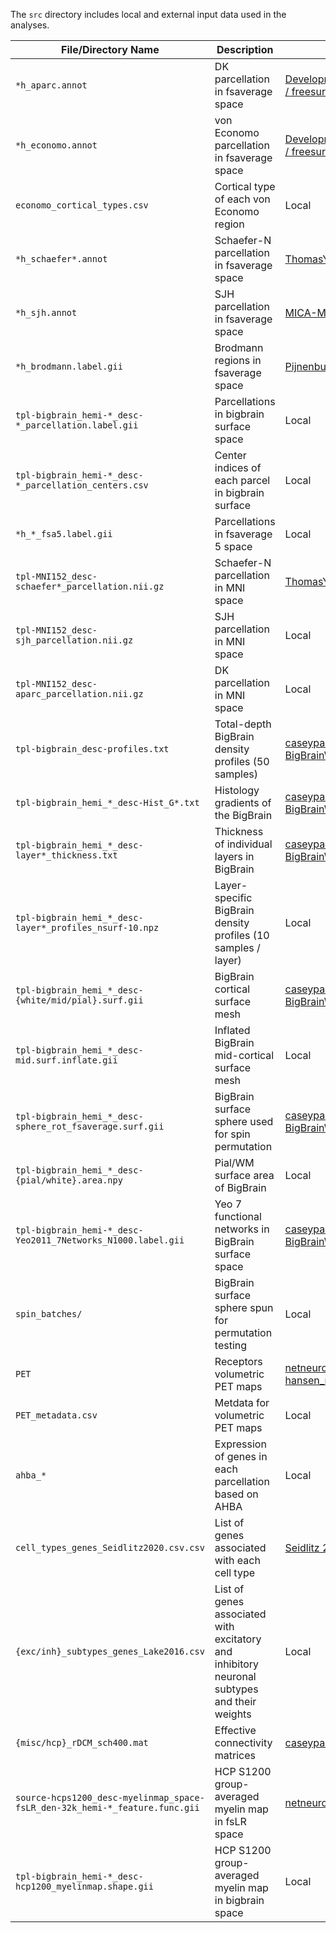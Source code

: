 The `src` directory includes local and external input data used in the analyses.

|File/Directory Name|Description|Source|Comments|
|---|---|---|---|
|`*h_aparc.annot`|DK parcellation in fsaverage space|[DevelopmentalImagingMCRI / freesurfer_statsurf_display](https://github.com/DevelopmentalImagingMCRI/freesurfer_statsurf_display/tree/master/fsaverage_fs6/label)| |
|`*h_economo.annot`|von Economo parcellation in fsaverage space|[DevelopmentalImagingMCRI / freesurfer_statsurf_display](https://github.com/DevelopmentalImagingMCRI/freesurfer_statsurf_display/tree/master/fsaverage_fs6/label)| |
|`economo_cortical_types.csv`|Cortical type of each von Economo region|Local|Created manually based on [García-Cabezas 2020](https://doi.org/10.3389/fnana.2020.576015) (Tables 4-7). Labels correspond to `*h_economo.annot`|
|`*h_schaefer*.annot`|Schaefer-N parcellation in fsaverage space|[ThomasYeoLab / CBIG](https://github.com/ThomasYeoLab/CBIG/tree/master/stable_projects/brain_parcellation/Schaefer2018_LocalGlobal/Parcellations/FreeSurfer5.3/fsaverage/label)|Originally named `*h.Schaefer2018_*Parcels_7Networks_order.annot`|
|`*h_sjh.annot`|SJH parcellation in fsaverage space|[MICA-MNI / micaopen](https://github.com/MICA-MNI/micaopen/tree/master/MPC/maps)| |
|`*h_brodmann.label.gii`|Brodmann regions in fsaverage space|[Pijnenburg 2021](https://www.sciencedirect.com/science/article/pii/S1053811921005504#sec0031)|Supplementary zip file|
|`tpl-bigbrain_hemi-*_desc-*_parcellation.label.gii`|Parcellations in bigbrain surface space|Local|Created using `code/local/transform_to_bigbrain.sh`|
|`tpl-bigbrain_hemi-*_desc-*_parcellation_centers.csv`|Center indices of each parcel in bigbrain surface|Local|Created using `code/helpers.py`:`get_parcel_center_indices`|
|`*h_*_fsa5.label.gii`|Parcellations in fsaverage 5 space|Local|Created using `helpers.py` > `fsa_annot_to_fsa5_gii`|
|`tpl-MNI152_desc-schaefer*_parcellation.nii.gz`|Schaefer-N parcellation in MNI space|[ThomasYeoLab / CBIG](https://github.com/ThomasYeoLab/CBIG/tree/master/stable_projects/brain_parcellation/Schaefer2018_LocalGlobal/Parcellations/MNI)|Original name: `Schaefer2018_*Parcels_7Networks_order_FSLMNI152_1mm.nii.gz`|
|`tpl-MNI152_desc-sjh_parcellation.nii.gz`|SJH parcellation in MNI space|Local|Created using `code/local/sjh_to_mni.m`|
|`tpl-MNI152_desc-aparc_parcellation.nii.gz`|DK parcellation in MNI space|Local|Created based on the DK parcellation in abagen after removing subcortex|
|`tpl-bigbrain_desc-profiles.txt`|Total-depth BigBrain density profiles (50 samples)|[caseypaquola / BigBrainWarp](https://github.com/caseypaquola/BigBrainWarp)| |
|`tpl-bigbrain_hemi_*_desc-Hist_G*.txt`|Histology gradients of the BigBrain|[caseypaquola / BigBrainWarp](https://github.com/caseypaquola/BigBrainWarp)|Based on [Paquola 2019](https://doi.org/10.1371/journal.pbio.3000284)|
|`tpl-bigbrain_hemi_*_desc-layer*_thickness.txt`|Thickness of individual layers in BigBrain|[caseypaquola / BigBrainWarp](https://github.com/caseypaquola/BigBrainWarp)|Based on [Wagstyl 2020](https://doi.org/10.1371/journal.pbio.3000678)|
|`tpl-bigbrain_hemi_*_desc-layer*_profiles_nsurf-10.npz`|Layer-specific BigBrain density profiles (10 samples / layer)|Local|Created using `code/local/create_laminar_density_profiles.sh`|
|`tpl-bigbrain_hemi_*_desc-{white/mid/pial}.surf.gii`|BigBrain cortical surface mesh|[caseypaquola / BigBrainWarp](https://github.com/caseypaquola/BigBrainWarp)| |
|`tpl-bigbrain_hemi_*_desc-mid.surf.inflate.gii`|Inflated BigBrain mid-cortical surface mesh|Local|Created using FreeSurfer in `code/local/inflate_bigbrain.sh`|
|`tpl-bigbrain_hemi_*_desc-sphere_rot_fsaverage.surf.gii`|BigBrain surface sphere used for spin permutation|[caseypaquola / BigBrainWarp](https://github.com/caseypaquola/BigBrainWarp)| |
|`tpl-bigbrain_hemi_*_desc-{pial/white}.area.npy`|Pial/WM surface area of BigBrain|Local|Created using CIVET in `code/local/calculate_surface_area.py`|
|`tpl-bigbrain_hemi-*_desc-Yeo2011_7Networks_N1000.label.gii`|Yeo 7 functional networks in BigBrain surface space|[caseypaquola / BigBrainWarp](https://github.com/caseypaquola/BigBrainWarp)| |
|`spin_batches/`|BigBrain surface sphere spun for permutation testing|Local|Created in `code/helpers.py` > `create_bigbrain_spin_permutations`. Each batch includes 20 random spins.|
|`PET`|Receptors volumetric PET maps|[netneurolab / hansen_receptors](https://github.com/netneurolab/hansen_receptors/tree/main/data/PET_nifti_images)| |
|`PET_metadata.csv`|Metdata for volumetric PET maps|Local|Created based on filenames and the information provided in Hansen et al. 2021 and the source papers for some|
|`ahba_*`|Expression of genes in each parcellation based on AHBA|Local|Created using `helpers.py` > `fetch_ahba_data` via [abagen](https://abagen.readthedocs.io/en/stable/)|
|`cell_types_genes_Seidlitz2020.csv.csv`|List of genes associated with each cell type|[Seidlitz 2020](https://www.nature.com/articles/s41467-020-17051-5)|Supplementary Table 5|
|`{exc/inh}_subtypes_genes_Lake2016.csv`|List of genes associated with excitatory and inhibitory neuronal subtypes and their weights|Local|Based on Table S5 of [Lake 2016](https://doi.org/10.1126/science.aaf1204)|
|`{misc/hcp}_rDCM_sch400.mat`|Effective connectivity matrices|[caseypaquola / DMN](https://github.com/caseypaquola/DMN/tree/main/data)|From [Paquola 2021](https://www.biorxiv.org/content/10.1101/2021.11.22.469533v1)|
|`source-hcps1200_desc-myelinmap_space-fsLR_den-32k_hemi-*_feature.func.gii`|HCP S1200 group-averaged myelin map in fsLR space|[netneurolab / neuromaps](https://netneurolab.github.io/neuromaps)| |
|`tpl-bigbrain_hemi-*_desc-hcp1200_myelinmap.shape.gii`|HCP S1200 group-averaged myelin map in bigbrain space|Local|Created using `code/local/transform_to_bigbrain.sh`|
